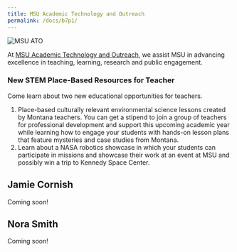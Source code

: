 ```yaml
---
title: MSU Academic Technology and Outreach
permalink: /docs/b7p1/
---
```


![MSU ATO](../wed/breakout7/images/ato.jpg)

At [MSU Academic Technology and Outreach](https://ato.montana.edu/), we assist MSU in advancing excellence in teaching, learning, research and public engagement.

### New STEM Place-Based Resources for Teacher
Come learn about two new educational opportunities for teachers. 

1. Place-based culturally relevant environmental science lessons created by Montana teachers. You can get a stipend to join a group of teachers for professional development and support this upcoming academic year while learning how to engage your students with hands-on lesson plans that feature mysteries and case studies from Montana. 
2. Learn about a NASA robotics showcase in which your students can participate in missions and showcase their work at an event at MSU and possibly win a trip to Kennedy Space Center. 

## Jamie Cornish

Coming soon!

## Nora Smith

Coming soon!